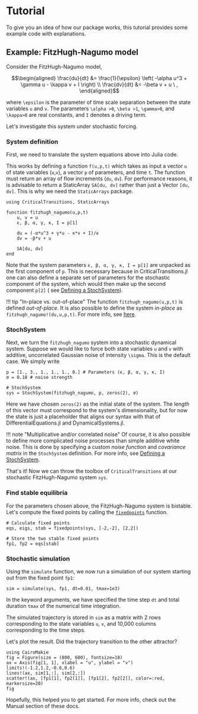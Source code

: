 # Tutorial

To give you an idea of how our package works, this tutorial provides some example code with explanations.

## Example: FitzHugh-Nagumo model
Consider the FitzHugh-Nagumo model,

```math
\begin{aligned}
\frac{du}{dt} &= \frac{1}{\epsilon} \left( -\alpha u^3 + \gamma u - \kappa v + I \right) \\
\frac{dv}{dt} &= -\beta v + u \ ,
\end{aligned}
```

where ``\epsilon`` is the parameter of time scale separation between the state variables ``u`` and ``v``. The parameters ``\alpha >0``, ``\beta >1``, ``\gamma>0``, and ``\kappa>0`` are real constants, and ``I`` denotes a driving term.

Let's investigate this system under stochastic forcing.

### System definition
First, we need to translate the system equations above into Julia code.

This works by defining a function `f(u,p,t)` which takes as input a vector `u` of state variables (``u``,``v``), a vector `p` of parameters, and time `t`. The function must return an array of flow increments (``du``, ``dv``). For performance reasons, it is advisable to return a StaticArray `SA[du, dv]` rather than just a Vector `[du, dv]`. This is why we need the `StaticArrays` package.

```@example MAIN
using CriticalTransitions, StaticArrays

function fitzhugh_nagumo(u,p,t)
    u, v = u
    ϵ, β, α, γ, κ, I = p[1]

    du = (-α*u^3 + γ*u - κ*v + I)/ϵ
    dv = -β*v + u

    SA[du, dv]
end
```

Note that the system parameters `ϵ, β, α, γ, κ, I = p[1]` are unpacked as the first component of `p`. This is necessary because in CriticalTransitions.jl one can also define a separate set of parameters for the stochastic component of the system, which would then make up the second component `p[2]` ( see [Defining a StochSystem](@ref)).

!!! tip "In-place vs. out-of-place"
    The function `fitzhugh_nagumo(u,p,t)` is defined *out-of-place*. It is also possible to define the system *in-place* as `fitzhugh_nagumo!(du,u,p,t)`. For more info, see [here](https://diffeq.sciml.ai/stable/types/ode_types/).

### StochSystem

Next, we turn the `fitzhugh_nagumo` system into a stochastic dynamical system. Suppose we would like to force both state variables ``u`` and ``v`` with additive, uncorrelated Gaussian noise of intensity ``\sigma``. This is the default case. We simply write

```@example MAIN
p = [1., 3., 1., 1., 1., 0.] # Parameters (ϵ, β, α, γ, κ, I)
σ = 0.18 # noise strength

# StochSystem
sys = StochSystem(fitzhugh_nagumo, p, zeros(2), σ)
```
Here we have chosen `zeros(2)` as the initial state of the system. The length of this vector must correspond to the system's dimensionality, but for now the state is just a placeholder that aligns our syntax with that of DifferentialEquations.jl and DynamicalSystems.jl.

!!! note "Multiplicative and/or correlated noise"
    Of course, it is also possible to define more complicated noise processes than simple additive white noise. This is done by specifying a custom *noise function* and *covariance matrix* in the `StochSystem` definition. For more info, see [Defining a StochSystem](@ref).

That's it! Now we can throw the toolbox of `CriticalTransitions` at our stochastic FitzHugh-Nagumo system `sys`.

### Find stable equilibria
For the parameters chosen above, the FitzHugh-Nagumo system is bistable. Let's compute the fixed points by calling the [`fixedpoints`](@ref) function.

```@example MAIN
# Calculate fixed points
eqs, eigs, stab = fixedpoints(sys, [-2,-2], [2,2])

# Store the two stable fixed points
fp1, fp2 = eqs[stab]
```

### Stochastic simulation
Using the `simulate` function, we now run a simulation of our system starting out from the fixed point `fp1`:

```@example MAIN
sim = simulate(sys, fp1, dt=0.01, tmax=1e3)
```

In the keyword arguments, we have specified the time step `dt` and total duration `tmax` of the numerical time integration.

The simulated trajectory is stored in `sim` as a matrix with 2 rows corresponding to the state variables ``u``, ``v``, and 10,000 columns corresponding to the time steps.

Let's plot the result. Did the trajectory transition to the other attractor?

```@example MAIN
using CairoMakie
fig = Figure(size = (800, 600), fontsize=18)
ax = Axis(fig[1, 1], xlabel = "u", ylabel = "v")
limits!(-1.2,1.2,-0.6,0.6)
lines!(ax, sim[1,:], sim[2,:])
scatter!(ax, [fp1[1], fp2[1]], [fp1[2], fp2[2]], color=:red, markersize=20)
fig
```

Hopefully, this helped you to get started. For more info, check out the Manual section of these docs.